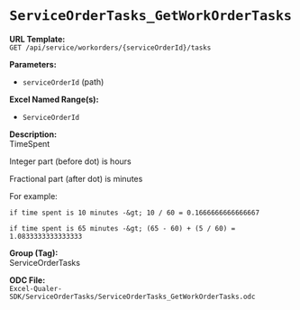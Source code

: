 # `ServiceOrderTasks_GetWorkOrderTasks`

**URL Template:**  
`GET /api/service/workorders/{serviceOrderId}/tasks`

**Parameters:**  
- `serviceOrderId` (path)

**Excel Named Range(s):**  
- `ServiceOrderId`

**Description:**  
TimeSpent
Integer part (before dot) is hours
Fractional part (after dot) is minutes
For example:
    if time spent is 10 minutes -&gt; 10 / 60 = 0.1666666666666667
    if time spent is 65 minutes -&gt; (65 - 60) + (5 / 60) = 1.0833333333333333

**Group (Tag):**  
ServiceOrderTasks

**ODC File:**  
`Excel-Qualer-SDK/ServiceOrderTasks/ServiceOrderTasks_GetWorkOrderTasks.odc`
